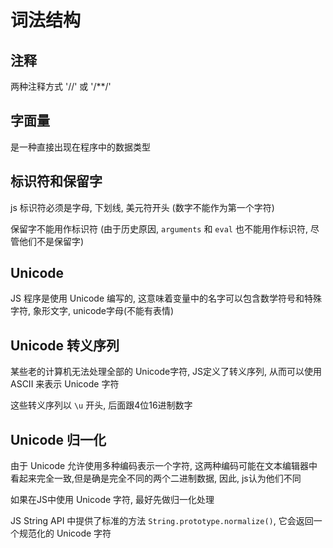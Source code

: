 

# 词法结构

## 注释

两种注释方式 '//' 或 '/**/'

## 字面量

是一种直接出现在程序中的数据类型

## 标识符和保留字

js 标识符必须是字母, 下划线, 美元符开头 (数字不能作为第一个字符)

保留字不能用作标识符 (由于历史原因, `arguments` 和 `eval` 也不能用作标识符, 尽管他们不是保留字)


## Unicode

JS 程序是使用 Unicode 编写的, 这意味着变量中的名字可以包含数学符号和特殊字符, 象形文字, unicode字母(不能有表情)


## Unicode 转义序列

某些老的计算机无法处理全部的 Unicode字符, JS定义了转义序列, 从而可以使用 ASCII 来表示 Unicode 字符

这些转义序列以 `\u` 开头, 后面跟4位16进制数字

## Unicode 归一化

由于 Unicode 允许使用多种编码表示一个字符, 这两种编码可能在文本编辑器中看起来完全一致,但是确是完全不同的两个二进制数据, 因此, js认为他们不同

如果在JS中使用 Unicode 字符, 最好先做归一化处理

JS String API 中提供了标准的方法 `String.prototype.normalize()`, 它会返回一个规范化的 Unicode 字符


